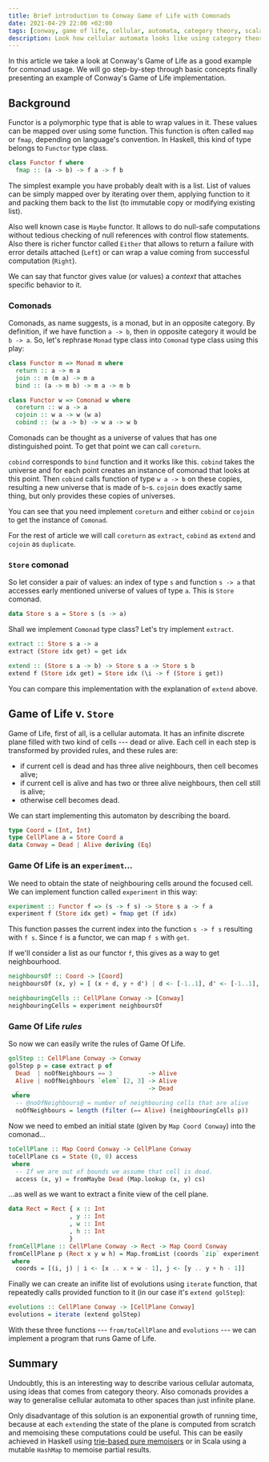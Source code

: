 ```yaml
---
title: Brief introduction to Conway Game of Life with Comonads
date: 2021-04-29 22:00 +02:00
tags: [conway, game of life, cellular, automata, category theory, scala, haskell, functor, comonad, store]
description: Look how cellular automata looks like using category theory tools in FP languages
---
```


In this article we take a look at Conway's Game of Life as a good example for
comonad usage. We will go step-by-step through basic concepts finally presenting
an example of Conway's Game of Life implementation.

## Background

Functor is a polymorphic type that is able to wrap values in it. These values can
be mapped over using some function. This function is often called `map` or `fmap`, depending
on language's convention. In Haskell, this kind of type belongs to `Functor` type class.

```haskell
class Functor f where
  fmap :: (a -> b) -> f a -> f b
```

The simplest example you have probably dealt with is a list. List of values can be simply
mapped over by iterating over them, applying function to it and packing them back
to the list (to immutable copy or modifying existing list). 

Also well known case is
`Maybe` functor.
It allows to do null-safe computations
without tedious checking of null references with control flow statements. Also
there is richer functor called `Either` that allows to return a failure with
error details attached (`Left`) or can wrap a value coming from successful computation (`Right`).

We can say that functor gives value (or values) a *context* that attaches
specific behavior to it.

<!-- ### Monad

Very briefly, monad is a model of computation that is equipped with a functor `m`
and functions:
* `return :: a -> m a` that allows to inject bare value into the context;
* `bind :: (a -> m b) -> m a -> m b` that allows to run an action on wrapped value.
What does it mean to us in simple words? 

`return` function is
easy one, it just injects a value into the functor. For example,
in Haskell `return` function for `Maybe` can look like this:

```haskell
return :: a -> Maybe a
return a = Just a
```

It just takes the value and wraps it around `Maybe` using `Just` constructor.
Similarly we can write it for `Either` functor:

```haskell
return :: a -> Either e a
return a = Right a
```

`bind` function (called also as `flatMap` in other languages) allows to
map context-aware value (`m a`) with function (`a -> m b`) that 
returns a new context for it (`m b`). This allows to transform
our context-aware values in sequentional manner. That's way we have 
`for`-comprehensions in Scala or `do`-notation in Haskell and they are
using `bind` function to preform pure sequentional interface for computations.

In addition, we have function `join :: m (m a) -> m a` that brings functor layers
into one and it can be implemented using `bind` by saying `join = bind id`.
It is sometimes useful but it will be important in the next section. -->

### Comonads

Comonads, as name suggests, is a monad, but in an opposite category. 
By definition, if we have function `a -> b`, then in opposite category it would be
`b -> a`. So, let's rephrase `Monad` type class into `Comonad` type class using
this play:

```haskell
class Functor m => Monad m where
  return :: a -> m a
  join :: m (m a) -> m a
  bind :: (a -> m b) -> m a -> m b

class Functor w => Comonad w where
  coreturn :: w a -> a
  cojoin :: w a -> w (w a)
  cobind :: (w a -> b) -> w a -> w b
```

Comonads can be thought as a universe of values that has one distinguished point.
To get that point we can call `coreturn`.

`cobind` corresponds to `bind` function and it works like this.
`cobind` takes the universe and for each point creates an instance
of comonad that looks at this point. Then `cobind` calls function of type `w a -> b` 
on these copies, resulting a new universe that is made of `b`-s. 
`cojoin` does exactly same thing, but only provides these copies of universes.

You can see that you need implement `coreturn` and either `cobind` or `cojoin` to get the instance of `Comonad`.

For the rest of article we will call `coreturn` as `extract`, `cobind` as `extend` and 
`cojoin` as `duplicate`.

### `Store` comonad

So let consider a pair of values: an index of type `s` 
and function `s -> a` that accesses early mentioned
universe of values of type `a`. This is `Store` comonad.

```haskell
data Store s a = Store s (s -> a)
```

Shall we implement `Comonad` type class? Let's try implement `extract`.
```haskell
extract :: Store s a -> a
extract (Store idx get) = get idx

extend :: (Store s a -> b) -> Store s a -> Store s b
extend f (Store idx get) = Store idx (\i -> f (Store i get))
```
You can compare this implementation with the explanation of `extend` above.

## Game of Life v. `Store`

Game of Life, first of all, is a cellular automata. It has
an infinite discrete plane filled with two kind of cells --- dead or alive.
Each cell in each step is transformed by provided rules, and these rules are:
* if current cell is dead and has three alive neighbours, then cell becomes alive;
* if current cell is alive and has two or three alive neighbours, then cell still is alive;
* otherwise cell becomes dead.

We can start implementing this automaton by describing the board.

```haskell
type Coord = (Int, Int)
type CellPlane a = Store Coord a
data Conway = Dead | Alive deriving (Eq)
```

### Game Of Life is an `experiment`...

We need to obtain the state of neighbouring cells around the focused cell. We can implement function
called `experiment` in this way:

```haskell
experiment :: Functor f => (s -> f s) -> Store s a -> f a
experiment f (Store idx get) = fmap get (f idx)
```

This function passes the current index into the function `s -> f s` resulting
with `f s`. Since `f` is a functor, we can map `f s` with `get`.

If we'll consider a list as our functor `f`, this gives as a way to get neighbourhood.
```haskell
neighboursOf :: Coord -> [Coord]
neighboursOf (x, y) = [ (x + d, y + d') | d <- [-1..1], d' <- [-1..1], (d, d') /= (0, 0) ]

neighbouringCells :: CellPlane Conway -> [Conway]
neighbouringCells = experiment neighboursOf
```

### Game Of Life _rules_

So now we can easily write the rules of Game Of Life.

```haskell
golStep :: CellPlane Conway -> Conway
golStep p = case extract p of
  Dead  | noOfNeighbours == 3          -> Alive
  Alive | noOfNeighbours `elem` [2, 3] -> Alive
  _                                    -> Dead
 where
  -- @noOfNeighbours@ = number of neighbouring cells that are alive
  noOfNeighbours = length (filter (== Alive) (neighbouringCells p))
```

Now we need to embed an initial state (given by `Map Coord Conway`) into the comonad...
```haskell
toCellPlane :: Map Coord Conway -> CellPlane Conway
toCellPlane cs = State (0, 0) access
 where
  -- If we are out of bounds we assume that cell is dead.
  access (x, y) = fromMaybe Dead (Map.lookup (x, y) cs)
```
...as well as we want to extract a finite view of the cell plane.
```haskell
data Rect = Rect { x :: Int
                 , y :: Int
                 , w :: Int
                 , h :: Int
                 }
fromCellPlane :: CellPlane Conway -> Rect -> Map Coord Conway
fromCellPlane p (Rect x y w h) = Map.fromList (coords `zip` experiment (const coords) p)
 where
  coords = [(i, j) | i <- [x .. x + w - 1], j <- [y .. y + h - 1]]
```

Finally we can create an inifite list of evolutions using `iterate` function,
that repeatedly calls provided function to it (in our case it's `extend golStep`):
```haskell
evolutions :: CellPlane Conway -> [CellPlane Conway]
evolutions = iterate (extend golStep)
```

With these three functions --- `from/toCellPlane` and `evolutions` --- we can implement
a program that runs Game of Life.

## Summary

Undoubtly, this is an interesting way to describe various cellular automata, using ideas that comes
from category theory. Also comonads provides a way to generalise cellular automata to other spaces
than just infinite plane.

Only disadvantage of this solution is an exponential growth of running time, because at each `extend`ing the 
state of the plane is computed from scratch and memoising these computations 
could be useful. This can be easily achieved in 
Haskell using [trie-based pure memoisers](https://hackage.haskell.org/package/MemoTrie) or in Scala using a mutable `HashMap` to memoise partial results.
